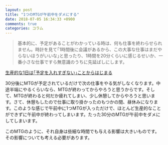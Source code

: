 ```yaml
---
layout: post
title: "1つのMTGが午前中をダメにする"
date: 2018-07-05 16:34:33 +0900
comments: true
categories: コラム
---
```


> 基本的に、予定があることがわかっている時は、何も仕事を終わらせられません。時計を見て｢1時間後に会議があるから、この大事な仕事はまだやらないほうがいいな｣と思ったり、1時間を20分くらいに感じるせいか、一番小さな仕事ですら無意識のうちに先延ばしにします。

<a href="https://www.lifehacker.jp/2018/07/overscheduling-your-days-can-wreck-your-productivity.html" target="_blank">生産的な1日は｢予定を入れすぎない｣ことからはじまる</a>

30分後にMTGが予定されているだけで次の仕事をやる気がしなくなります。中途半端にやるくらいなら、MTGが終わってからやろうと思うからです。そして、MTGが終わると何だか疲れてしまい、少し休憩してからやろうと思います。さて、休憩もしたので仕事に取り掛かったのもつかの間、昼休みになります。このような感じで午前中に1つMTGが入っただけで、ほとんど生産的なことができずに午前中が終わってしまいます。たった30分のMTGが午前中をダメにしてしまいます。

このMTGのように、それ自身は些細な時間でも与える影響は大きいものです。その影響についても考える必要があります。
